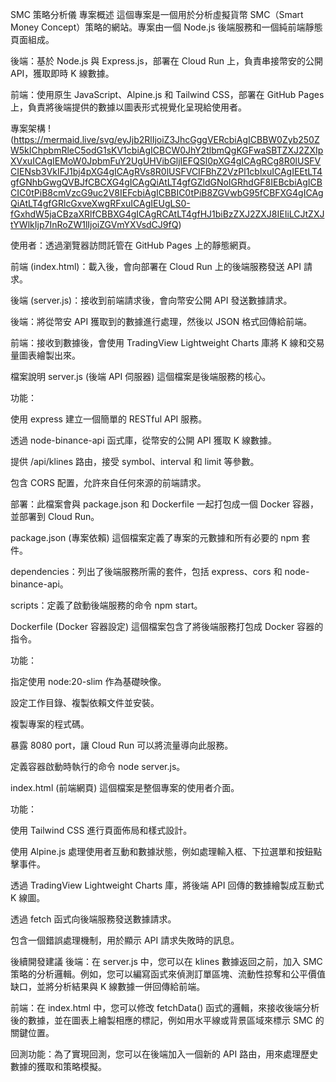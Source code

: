 SMC 策略分析儀
專案概述
這個專案是一個用於分析虛擬貨幣 SMC（Smart Money Concept）策略的網站。專案由一個 Node.js 後端服務和一個純前端靜態頁面組成。

後端：基於 Node.js 與 Express.js，部署在 Cloud Run 上，負責串接幣安的公開 API，獲取即時 K 線數據。

前端：使用原生 JavaScript、Alpine.js 和 Tailwind CSS，部署在 GitHub Pages 上，負責將後端提供的數據以圖表形式視覺化呈現給使用者。

專案架構
!(https://mermaid.live/svg/eyJjb2RlIjoiZ3JhcGggVERcbiAgICBBW0Zyb250ZW5kIChpbmRleC5odG1sKV1cbiAgICBCW0JhY2tlbmQgKGFwaSBTZXJ2ZXIpXVxuICAgIEMoW0JpbmFuY2UgUHVibGljIEFQSl0pXG4gICAgRCg8R0lUSFVCIENsb3VkIFJ1bj4pXG4gICAgRVs8R0lUSFVCIFBhZ2VzPl1cblxuICAgIEEtLT4gfGNhbGwgQVBJfCBCXG4gICAgQiAtLT4gfGZldGNoIGRhdGF8IEBcbiAgICBCIC0tPiB8cmVzcG9uc2V8IEFcbiAgICBBIC0tPiB8ZGVwbG95fCBFXG4gICAgQiAtLT4gfGRlcGxveXwgRFxuICAgIEUgLS0-fGxhdW5jaCBzaXRlfCBBXG4gICAgRCAtLT4gfHJ1biBzZXJ2ZXJ8IEIiLCJtZXJtYWlkIjp7InRoZW1lIjoiZGVmYXVsdCJ9fQ)

使用者：透過瀏覽器訪問託管在 GitHub Pages 上的靜態網頁。

前端 (index.html)：載入後，會向部署在 Cloud Run 上的後端服務發送 API 請求。

後端 (server.js)：接收到前端請求後，會向幣安公開 API 發送數據請求。

後端：將從幣安 API 獲取到的數據進行處理，然後以 JSON 格式回傳給前端。

前端：接收到數據後，會使用 TradingView Lightweight Charts 庫將 K 線和交易量圖表繪製出來。

檔案說明
server.js (後端 API 伺服器)
這個檔案是後端服務的核心。

功能：

使用 express 建立一個簡單的 RESTful API 服務。

透過 node-binance-api 函式庫，從幣安的公開 API 獲取 K 線數據。

提供 /api/klines 路由，接受 symbol、interval 和 limit 等參數。

包含 CORS 配置，允許來自任何來源的前端請求。

部署：此檔案會與 package.json 和 Dockerfile 一起打包成一個 Docker 容器，並部署到 Cloud Run。

package.json (專案依賴)
這個檔案定義了專案的元數據和所有必要的 npm 套件。

dependencies：列出了後端服務所需的套件，包括 express、cors 和 node-binance-api。

scripts：定義了啟動後端服務的命令 npm start。

Dockerfile (Docker 容器設定)
這個檔案包含了將後端服務打包成 Docker 容器的指令。

功能：

指定使用 node:20-slim 作為基礎映像。

設定工作目錄、複製依賴文件並安裝。

複製專案的程式碼。

暴露 8080 port，讓 Cloud Run 可以將流量導向此服務。

定義容器啟動時執行的命令 node server.js。

index.html (前端網頁)
這個檔案是整個專案的使用者介面。

功能：

使用 Tailwind CSS 進行頁面佈局和樣式設計。

使用 Alpine.js 處理使用者互動和數據狀態，例如處理輸入框、下拉選單和按鈕點擊事件。

透過 TradingView Lightweight Charts 庫，將後端 API 回傳的數據繪製成互動式 K 線圖。

透過 fetch 函式向後端服務發送數據請求。

包含一個錯誤處理機制，用於顯示 API 請求失敗時的訊息。

後續開發建議
後端：在 server.js 中，您可以在 klines 數據返回之前，加入 SMC 策略的分析邏輯。例如，您可以編寫函式來偵測訂單區塊、流動性掠奪和公平價值缺口，並將分析結果與 K 線數據一併回傳給前端。

前端：在 index.html 中，您可以修改 fetchData() 函式的邏輯，來接收後端分析後的數據，並在圖表上繪製相應的標記，例如用水平線或背景區域來標示 SMC 的關鍵位置。

回測功能：為了實現回測，您可以在後端加入一個新的 API 路由，用來處理歷史數據的獲取和策略模擬。
